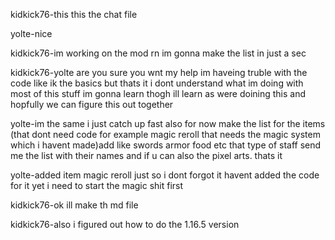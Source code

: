 kidkick76-this this the chat file


yolte-nice


kidkick76-im working on the mod rn im gonna make the list in just a sec


kidkick76-yolte are you sure you wnt my help im haveing truble with the code like ik the basics but thats it i dont understand what im doing with most of this stuff im gonna learn thogh ill learn as were doining this and hopfully we can figure this out together


yolte-im the same i just catch up fast also for now make the list for the items (that dont need code for example magic reroll that needs the magic system which i havent made)add like swords armor food etc that type of staff send me the list with their names and if u can also the pixel arts. thats it 

yolte-added item magic reroll
just so i dont forgot it havent added the code for it yet
i need to start the magic shit first


kidkick76-ok ill make th md file


kidkick76-also i figured out how to do the 1.16.5 version
